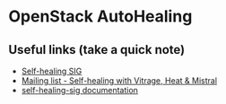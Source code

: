 # OpenStack AutoHealing

## Useful links (take a quick note)

- [Self-healing SIG](https://wiki.openstack.org/wiki/Self-healing_SIG)
- [Mailing list - Self-healing with Vitrage, Heat & Mistral](http://lists.openstack.org/pipermail/openstack-sigs/2018-July/000425.html)
- [self-healing-sig documentation](https://github.com/openstack/self-healing-sig/blob/master/use-cases/vitrage-mistral-integration.rst)
